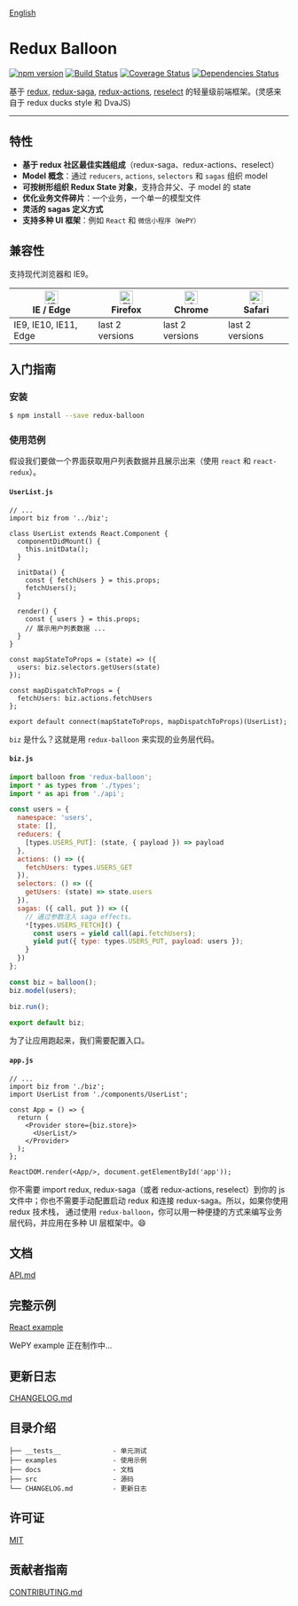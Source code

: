 [English](README-en.md)

# Redux Balloon

[![npm version](https://img.shields.io/npm/v/redux-balloon)](https://badge.fury.io/js/redux-balloon)
[![Build Status](https://travis-ci.org/deepfunc/redux-balloon.svg?branch=master)](https://travis-ci.org/deepfunc/redux-balloon)
[![Coverage Status](https://coveralls.io/repos/github/deepfunc/redux-balloon/badge.svg?branch=master)](https://coveralls.io/github/deepfunc/redux-balloon?branch=master)
[![Dependencies Status](https://david-dm.org/deepfunc/redux-balloon.svg)](https://david-dm.org/deepfunc/redux-balloon)

基于 [redux](https://github.com/reduxjs/redux), [redux-saga](https://github.com/redux-saga/redux-saga), [redux-actions](https://github.com/redux-utilities/redux-actions), [reselect](https://github.com/reduxjs/reselect) 的轻量级前端框架。(灵感来自于 redux ducks style 和 DvaJS)

------

## 特性

- **基于 redux 社区最佳实践组成**（redux-saga、redux-actions、reselect）
- **Model 概念**：通过 `reducers`, `actions`, `selectors` 和 `sagas` 组织 model
- **可按树形组织 Redux State 对象**，支持合并父、子 model 的 state
- **优化业务文件碎片**：一个业务，一个单一的模型文件
- **灵活的 sagas 定义方式**
- **支持多种 UI 框架**：例如 `React` 和 `微信小程序（WePY）`   

## 兼容性

支持现代浏览器和 IE9。

| [<img src="https://raw.githubusercontent.com/alrra/browser-logos/master/src/edge/edge_48x48.png" alt="IE / Edge" width="24px" height="24px" />](http://godban.github.io/browsers-support-badges/)</br>IE / Edge | [<img src="https://raw.githubusercontent.com/alrra/browser-logos/master/src/firefox/firefox_48x48.png" alt="Firefox" width="24px" height="24px" />](http://godban.github.io/browsers-support-badges/)</br>Firefox | [<img src="https://raw.githubusercontent.com/alrra/browser-logos/master/src/chrome/chrome_48x48.png" alt="Chrome" width="24px" height="24px" />](http://godban.github.io/browsers-support-badges/)</br>Chrome | [<img src="https://raw.githubusercontent.com/alrra/browser-logos/master/src/safari/safari_48x48.png" alt="Safari" width="24px" height="24px" />](http://godban.github.io/browsers-support-badges/)</br>Safari |
| ------------------------------------------------------------ | ------------------------------------------------------------ | ------------------------------------------------------------ | ------------------------------------------------------------ |
| IE9, IE10, IE11, Edge                                        | last 2 versions                                              | last 2 versions                                              | last 2 versions                                              |



## 入门指南

### 安装

```bash
$ npm install --save redux-balloon
```



### 使用范例

假设我们要做一个界面获取用户列表数据并且展示出来（使用 `react` 和 `react-redux`）。

#### `UserList.js`

```react
// ...
import biz from '../biz';

class UserList extends React.Component {
  componentDidMount() {
    this.initData();
  }

  initData() {
    const { fetchUsers } = this.props;
    fetchUsers();
  }
  
  render() {
    const { users } = this.props;
    // 展示用户列表数据 ...
  }
}
  
const mapStateToProps = (state) => ({
  users: biz.selectors.getUsers(state)
});

const mapDispatchToProps = {
  fetchUsers: biz.actions.fetchUsers
};

export default connect(mapStateToProps, mapDispatchToProps)(UserList);
```



`biz` 是什么？这就是用 `redux-balloon` 来实现的业务层代码。

#### `biz.js`

```javascript
import balloon from 'redux-balloon';
import * as types from './types';
import * as api from './api';

const users = {
  namespace: 'users',
  state: [],
  reducers: {
    [types.USERS_PUT]: (state, { payload }) => payload
  },
  actions: () => ({
    fetchUsers: types.USERS_GET
  }),
  selectors: () => ({
    getUsers: (state) => state.users
  }),
  sagas: ({ call, put }) => ({
    // 通过参数注入 saga effects。
    *[types.USERS_FETCH]() {
      const users = yield call(api.fetchUsers);
      yield put({ type: types.USERS_PUT, payload: users });
    }
  })
};

const biz = balloon();
biz.model(users);

biz.run();

export default biz;
```



为了让应用跑起来，我们需要配置入口。

#### `app.js`

```react
// ...
import biz from './biz';
import UserList from './components/UserList';

const App = () => {
  return (
    <Provider store={biz.store}>
      <UserList/>
    </Provider>
  );
};

ReactDOM.render(<App/>, document.getElementById('app'));
```



你不需要 import redux, redux-saga（或者 redux-actions, reselect）到你的 js 文件中；你也不需要手动配置启动 redux 和连接 redux-saga。所以，如果你使用 redux 技术栈， 通过使用 `redux-balloon`，你可以用一种便捷的方式来编写业务层代码，并应用在多种 UI 层框架中。:smile:

## 文档

[API.md](docs/zh-cn/API.md)



## 完整示例

[React example](examples/react)

WePY example 正在制作中...



## 更新日志

[CHANGELOG.md](CHANGELOG.md)



## 目录介绍

```
├── __tests__             - 单元测试
├── examples              - 使用示例
├── docs                  - 文档
├── src                   - 源码
└── CHANGELOG.md          - 更新日志
```



## 许可证

[MIT](https://tldrlegal.com/license/mit-license)



## 贡献者指南

[CONTRIBUTING.md](CONTRIBUTING.md)


